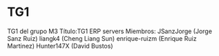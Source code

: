 # TG1
TG1 del grupo M3
Título:TG1 ERP servers
Miembros:
JSanzJorge (Jorge Sanz Ruiz)
liangk4 (Cheng Liang Sun)
enrique-ruizm (Enrique Ruiz Martinez)
Hunter147X (David Bustos)

